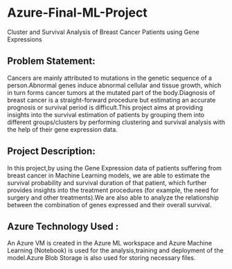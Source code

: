 # Azure-Final-ML-Project

Cluster and Survival Analysis of Breast Cancer Patients using Gene Expressions 


## Problem Statement:

Cancers are mainly attributed to mutations in the genetic sequence of a person.Abnormal genes induce abnormal cellular and tissue growth, which in turn forms cancer tumors at the mutated part of the body.Diagnosis of breast cancer is a straight-forward procedure but estimating an accurate prognosis or survival period is difficult.This project aims at providing insights into the survival estimation of patients by grouping them into different groups/clusters by performing clustering and survival analysis with the help of their gene expression data.

## Project Description:

In this project,by using the Gene Expression data of patients suffering from breast cancer in Machine Learning models, we are able to estimate the survival probability and survival duration of that patient, which further provides insights into the treatment procedures (for example, the need for surgery and other treatments).We are also able to analyze the relationship between the combination of genes expressed and their overall survival.


## Azure Technology Used :

An Azure VM is created in the Azure ML workspace and Azure Machine Learning (Notebook) is used for the analysis,training and deployment of the model.Azure Blob Storage is also used for storing necessary files.
